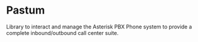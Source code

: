 Pastum
======

Library to interact and manage the Asterisk PBX Phone system to provide a complete inbound/outbound call center suite.